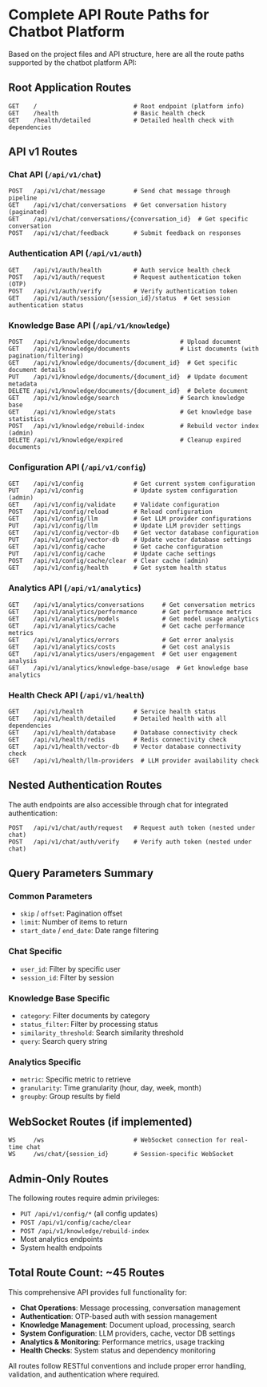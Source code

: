 # Complete API Route Paths for Chatbot Platform

Based on the project files and API structure, here are all the route paths supported by the chatbot platform API:

## Root Application Routes

```
GET    /                           # Root endpoint (platform info)
GET    /health                     # Basic health check
GET    /health/detailed            # Detailed health check with dependencies
```

## API v1 Routes

### Chat API (`/api/v1/chat`)

```
POST   /api/v1/chat/message        # Send chat message through pipeline
GET    /api/v1/chat/conversations  # Get conversation history (paginated)
GET    /api/v1/chat/conversations/{conversation_id}  # Get specific conversation
POST   /api/v1/chat/feedback       # Submit feedback on responses
```

### Authentication API (`/api/v1/auth`)

```
GET    /api/v1/auth/health         # Auth service health check
POST   /api/v1/auth/request        # Request authentication token (OTP)
POST   /api/v1/auth/verify         # Verify authentication token
GET    /api/v1/auth/session/{session_id}/status  # Get session authentication status
```

### Knowledge Base API (`/api/v1/knowledge`)

```
POST   /api/v1/knowledge/documents              # Upload document
GET    /api/v1/knowledge/documents              # List documents (with pagination/filtering)
GET    /api/v1/knowledge/documents/{document_id}  # Get specific document details
PUT    /api/v1/knowledge/documents/{document_id}  # Update document metadata
DELETE /api/v1/knowledge/documents/{document_id}  # Delete document
GET    /api/v1/knowledge/search                 # Search knowledge base
GET    /api/v1/knowledge/stats                  # Get knowledge base statistics
POST   /api/v1/knowledge/rebuild-index          # Rebuild vector index (admin)
DELETE /api/v1/knowledge/expired                # Cleanup expired documents
```

### Configuration API (`/api/v1/config`)

```
GET    /api/v1/config              # Get current system configuration
PUT    /api/v1/config              # Update system configuration (admin)
GET    /api/v1/config/validate     # Validate configuration
POST   /api/v1/config/reload       # Reload configuration
GET    /api/v1/config/llm          # Get LLM provider configurations
PUT    /api/v1/config/llm          # Update LLM provider settings
GET    /api/v1/config/vector-db    # Get vector database configuration
PUT    /api/v1/config/vector-db    # Update vector database settings
GET    /api/v1/config/cache        # Get cache configuration
PUT    /api/v1/config/cache        # Update cache settings
POST   /api/v1/config/cache/clear  # Clear cache (admin)
GET    /api/v1/config/health       # Get system health status
```

### Analytics API (`/api/v1/analytics`)

```
GET    /api/v1/analytics/conversations     # Get conversation metrics
GET    /api/v1/analytics/performance       # Get performance metrics
GET    /api/v1/analytics/models            # Get model usage analytics
GET    /api/v1/analytics/cache             # Get cache performance metrics
GET    /api/v1/analytics/errors            # Get error analysis
GET    /api/v1/analytics/costs             # Get cost analysis
GET    /api/v1/analytics/users/engagement  # Get user engagement analysis
GET    /api/v1/analytics/knowledge-base/usage  # Get knowledge base analytics
```

### Health Check API (`/api/v1/health`)

```
GET    /api/v1/health              # Service health status
GET    /api/v1/health/detailed     # Detailed health with all dependencies
GET    /api/v1/health/database     # Database connectivity check
GET    /api/v1/health/redis        # Redis connectivity check
GET    /api/v1/health/vector-db    # Vector database connectivity check
GET    /api/v1/health/llm-providers  # LLM provider availability check
```

## Nested Authentication Routes

The auth endpoints are also accessible through chat for integrated authentication:

```
POST   /api/v1/chat/auth/request   # Request auth token (nested under chat)
POST   /api/v1/chat/auth/verify    # Verify auth token (nested under chat)
```

## Query Parameters Summary

### Common Parameters
- `skip` / `offset`: Pagination offset
- `limit`: Number of items to return
- `start_date` / `end_date`: Date range filtering

### Chat Specific
- `user_id`: Filter by specific user
- `session_id`: Filter by session

### Knowledge Base Specific
- `category`: Filter documents by category
- `status_filter`: Filter by processing status
- `similarity_threshold`: Search similarity threshold
- `query`: Search query string

### Analytics Specific
- `metric`: Specific metric to retrieve
- `granularity`: Time granularity (hour, day, week, month)
- `groupby`: Group results by field

## WebSocket Routes (if implemented)

```
WS     /ws                         # WebSocket connection for real-time chat
WS     /ws/chat/{session_id}       # Session-specific WebSocket
```

## Admin-Only Routes

The following routes require admin privileges:
- `PUT /api/v1/config/*` (all config updates)
- `POST /api/v1/config/cache/clear`
- `POST /api/v1/knowledge/rebuild-index`
- Most analytics endpoints
- System health endpoints

## Total Route Count: ~45 Routes

This comprehensive API provides full functionality for:
- **Chat Operations**: Message processing, conversation management
- **Authentication**: OTP-based auth with session management
- **Knowledge Management**: Document upload, processing, search
- **System Configuration**: LLM providers, cache, vector DB settings
- **Analytics & Monitoring**: Performance metrics, usage tracking
- **Health Checks**: System status and dependency monitoring

All routes follow RESTful conventions and include proper error handling, validation, and authentication where required.